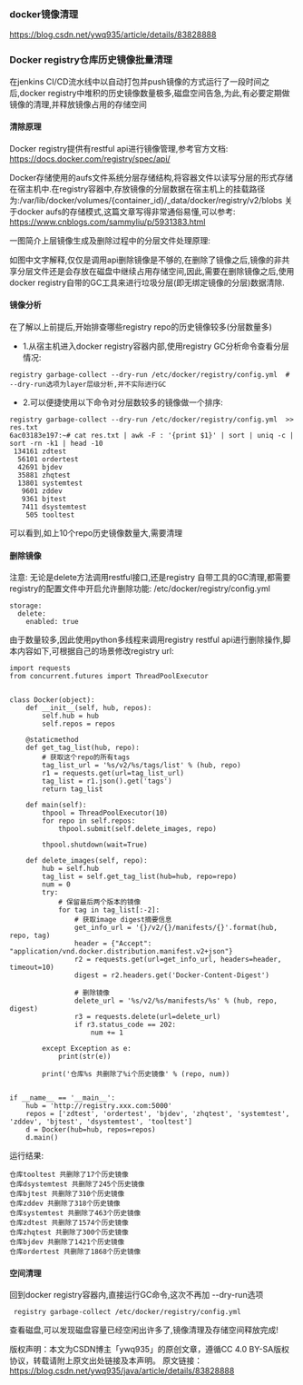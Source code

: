 ### docker镜像清理
https://blog.csdn.net/ywq935/article/details/83828888

### Docker registry仓库历史镜像批量清理

在jenkins CI/CD流水线中以自动打包并push镜像的方式运行了一段时间之后,docker registry中堆积的历史镜像数量极多,磁盘空间告急,为此,有必要定期做镜像的清理,并释放镜像占用的存储空间

#### 清除原理
Docker registry提供有restful api进行镜像管理,参考官方文档:
https://docs.docker.com/registry/spec/api/

Docker存储使用的aufs文件系统分层存储结构,将容器文件以读写分层的形式存储在宿主机中.在registry容器中,存放镜像的分层数据在宿主机上的挂载路径为:/var/lib/docker/volumes/{container_id}/_data/docker/registry/v2/blobs
关于docker aufs的存储模式,这篇文章写得非常通俗易懂,可以参考:
https://www.cnblogs.com/sammyliu/p/5931383.html

一图简介上层镜像生成及删除过程中的分层文件处理原理:

如图中文字解释,仅仅是调用api删除镜像是不够的,在删除了镜像之后,镜像的非共享分层文件还是会存放在磁盘中继续占用存储空间,因此,需要在删除镜像之后,使用docker registry自带的GC工具来进行垃圾分层(即无绑定镜像的分层)数据清除.

#### 镜像分析
在了解以上前提后,开始排查哪些registry repo的历史镜像较多(分层数量多)
* 1.从宿主机进入docker registry容器内部,使用registry GC分析命令查看分层情况:
```
registry garbage-collect --dry-run /etc/docker/registry/config.yml  # --dry-run选项为layer层级分析,并不实际进行GC
```

* 2.可以便捷使用以下命令对分层数较多的镜像做一个排序:

```
registry garbage-collect --dry-run /etc/docker/registry/config.yml  >> res.txt
6ac03183e197:~# cat res.txt | awk -F : '{print $1}' | sort | uniq -c | sort -rn -k1 | head -10
 134161 zdtest
  56101 ordertest
  42691 bjdev
  35881 zhqtest
  13801 systemtest
   9601 zddev
   9361 bjtest
   7411 dsystemtest
    505 tooltest

```
可以看到,如上10个repo历史镜像数量大,需要清理

#### 删除镜像
注意:
无论是delete方法调用restful接口,还是registry 自带工具的GC清理,都需要registry的配置文件中开启允许删除功能:
/etc/docker/registry/config.yml
```
storage:
  delete:
    enabled: true
```

由于数量较多,因此使用python多线程来调用registry restful api进行删除操作,脚本内容如下,可根据自己的场景修改registry url:

```
import requests
from concurrent.futures import ThreadPoolExecutor


class Docker(object):
    def __init__(self, hub, repos):
        self.hub = hub
        self.repos = repos

    @staticmethod
    def get_tag_list(hub, repo):
        # 获取这个repo的所有tags
        tag_list_url = '%s/v2/%s/tags/list' % (hub, repo)
        r1 = requests.get(url=tag_list_url)
        tag_list = r1.json().get('tags')
        return tag_list

    def main(self):
        thpool = ThreadPoolExecutor(10)
        for repo in self.repos:
            thpool.submit(self.delete_images, repo)

        thpool.shutdown(wait=True)

    def delete_images(self, repo):
        hub = self.hub
        tag_list = self.get_tag_list(hub=hub, repo=repo)
        num = 0
        try:
            # 保留最后两个版本的镜像
            for tag in tag_list[:-2]:
                # 获取image digest摘要信息
                get_info_url = '{}/v2/{}/manifests/{}'.format(hub, repo, tag)
                header = {"Accept": "application/vnd.docker.distribution.manifest.v2+json"}
                r2 = requests.get(url=get_info_url, headers=header, timeout=10)
                digest = r2.headers.get('Docker-Content-Digest')

                # 删除镜像
                delete_url = '%s/v2/%s/manifests/%s' % (hub, repo, digest)
                r3 = requests.delete(url=delete_url)
                if r3.status_code == 202:
                    num += 1

        except Exception as e:
            print(str(e))

        print('仓库%s 共删除了%i个历史镜像' % (repo, num))


if __name__ == '__main__':
    hub = 'http://registry.xxx.com:5000'
    repos = ['zdtest', 'ordertest', 'bjdev', 'zhqtest', 'systemtest', 'zddev', 'bjtest', 'dsystemtest', 'tooltest']
    d = Docker(hub=hub, repos=repos)
    d.main()

```
运行结果:
```
仓库tooltest 共删除了17个历史镜像
仓库dsystemtest 共删除了245个历史镜像
仓库bjtest 共删除了310个历史镜像
仓库zddev 共删除了318个历史镜像
仓库systemtest 共删除了463个历史镜像
仓库zdtest 共删除了1574个历史镜像
仓库zhqtest 共删除了300个历史镜像
仓库bjdev 共删除了1421个历史镜像
仓库ordertest 共删除了1868个历史镜像
```

#### 空间清理
回到docker registry容器内,直接运行GC命令,这次不再加 --dry-run选项
```
 registry garbage-collect /etc/docker/registry/config.yml
```

查看磁盘,可以发现磁盘容量已经空闲出许多了,镜像清理及存储空间释放完成!

版权声明：本文为CSDN博主「ywq935」的原创文章，遵循CC 4.0 BY-SA版权协议，转载请附上原文出处链接及本声明。
原文链接：https://blog.csdn.net/ywq935/java/article/details/83828888